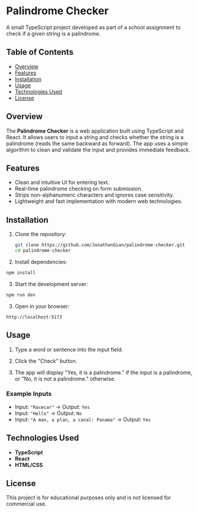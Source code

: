 # Palindrome Checker

A small TypeScript project developed as part of a school assignment to check if a given string is a palindrome.

## Table of Contents

- [Overview](#overview)
- [Features](#features)
- [Installation](#installation)
- [Usage](#usage)
- [Technologies Used](#technologies-used)
- [License](#license)

## Overview

The **Palindrome Checker** is a web application built using TypeScript and React. It allows users to input a string and checks whether the string is a palindrome (reads the same backward as forward). The app uses a simple algorithm to clean and validate the input and provides immediate feedback.

## Features

- Clean and intuitive UI for entering text.
- Real-time palindrome checking on form submission.
- Strips non-alphanumeric characters and ignores case sensitivity.
- Lightweight and fast implementation with modern web technologies.

## Installation

1. Clone the repository:
   ```bash
   git clone https://github.com/JonathanGian/palindrome-checker.git
   cd palindrome-checker
   ```

2. Install dependencies:
```bash
npm install
```

3. Start the development server:
```bash
npm run dev
```

3. Open in your browser:
```http
http://localhost:5173
```

## Usage

1. Type a word or sentence into the input field.

2. Click the "Check" button.

3. The app will display "Yes, it is a palindrome." if the input is a palindrome, or "No, it is not a palindrome." otherwise.

### Example Inputs

- Input: `"Racecar"` → Output: `Yes`
- Input: `"Hello"` → Output: `No`
- Input: `"A man, a plan, a canal: Panama"` → Output: `Yes`

## Technologies Used

- **TypeScript**
- **React**
- **HTML/CSS**

## License

This project is for educational purposes only and is not licensed for commercial use.